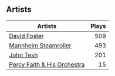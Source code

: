 ## Artists
Artists | Plays 
----- | -----: 
[David Foster](/artists/david-foster-58573) | 509
[Mannheim Steamroller](/artists/mannheim-steamroller-39605) | 493
[John Tesh](/artists/john-tesh-17592) | 201
[Percy Faith & His Orchestra](/artists/percy-faith-his-orchestra-20216) | 15

